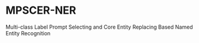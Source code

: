 # MPSCER-NER
 Multi-class Label Prompt Selecting and Core Entity Replacing Based Named Entity Recognition

